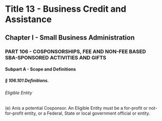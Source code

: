 
# Title 13 - Business Credit and Assistance
## Chapter I - Small Business Administration
### PART 106 - COSPONSORSHIPS, FEE AND NON-FEE BASED SBA-SPONSORED ACTIVITIES AND GIFTS
#### Subpart A - Scope and Definitions
##### § 106.101 Definitions.
###### Eligible Entity

(e) Anis a potential Cosponsor. An Eligible Entity must be a for-profit or not-for-profit entity, or a Federal, State or local government official or entity.
